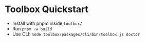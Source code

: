 # Toolbox Quickstart

- Install with pnpm inside `toolbox/`
- Run `pnpm -w build`
- Use CLI: `node toolbox/packages/cli/bin/toolbox.js doctor`
